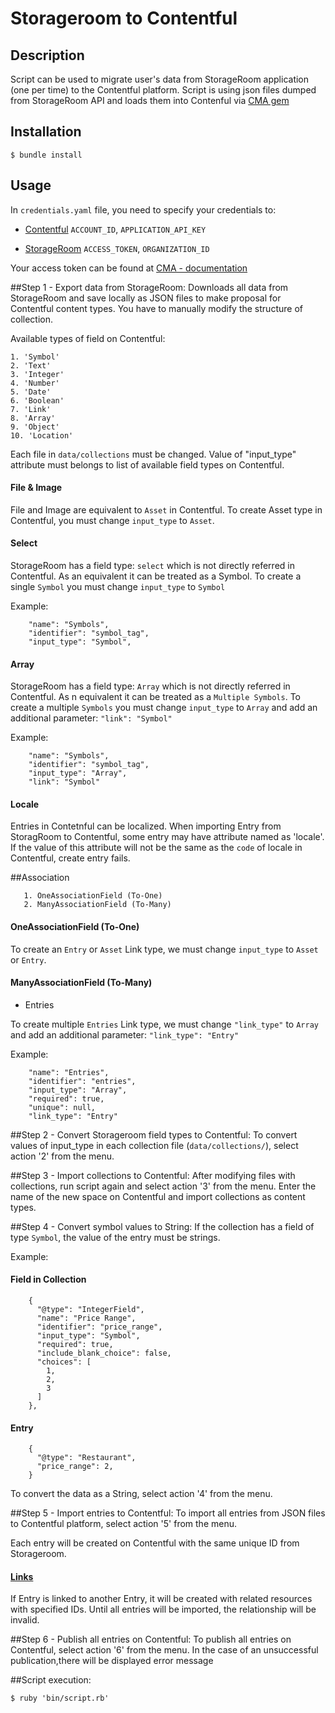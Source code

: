 Storageroom to Contentful
=================

## Description
Script can be used to migrate user's data from StorageRoom application (one per time) to the Contentful platform.
Script is using json files dumped from StorageRoom API and loads them into Contenful via [CMA gem](https://github.com/contentful/contentful-management.rb)

## Installation
```
$ bundle install
```

## Usage
In ```credentials.yaml``` file, you need to specify your credentials to:
* [Contentful](https://www.contentful.com)
```ACCOUNT_ID```, ```APPLICATION_API_KEY```

* [StorageRoom](http://storageroomapp.com/)
```ACCESS_TOKEN```, ```ORGANIZATION_ID```

Your access token can be found at [CMA - documentation](https://www.contentful.com/developers/documentation/content-management-api/#getting-started)

##Step 1 - Export data from StorageRoom:
Downloads all data from StorageRoom and save locally as JSON files to make proposal for Contentful content types.
You have to manually modify the structure of collection.

Available types of field on Contentful:
```
1. 'Symbol'
2. 'Text'
3. 'Integer'
4. 'Number'
5. 'Date'
6. 'Boolean'
7. 'Link'
8. 'Array'
9. 'Object'
10. 'Location'
```

Each file in ```data/collections``` must be changed.
Value of "input_type" attribute must belongs to list of available field types on Contentful.

#### File & Image
File and Image are equivalent to ```Asset``` in Contentful.
To create Asset type in Contentful, you must change ```input_type``` to ```Asset```.

#### Select
StorageRoom has a field type: ```select``` which is not directly referred in Contentful.
As an equivalent it can be treated as a Symbol.
To create a single ```Symbol``` you must change ```input_type``` to ```Symbol```

Example:
```
    "name": "Symbols",
    "identifier": "symbol_tag",
    "input_type": "Symbol",
```
#### Array
StorageRoom has a field type: ```Array``` which is not directly referred in Contentful.
As n equivalent it can be treated as a ```Multiple Symbols```.
To create a multiple ```Symbols``` you must change ```input_type``` to ```Array``` and add an additional parameter:
```"link": "Symbol"```


Example:
```
    "name": "Symbols",
    "identifier": "symbol_tag",
    "input_type": "Array",
    "link": "Symbol"
```

#### Locale
Entries in Contetnful can be localized.
When importing Entry from StoragRoom to Contentful, some entry may have attribute named as 'locale'.
If the value of this attribute will not be the same as the ```code``` of locale in Contentful, create entry fails.


##Association
 ```
    1. OneAssociationField (To-One)
    2. ManyAssociationField (To-Many)
 ```

#### OneAssociationField (To-One)

To create an ```Entry``` or ```Asset``` Link type, we must change ```input_type``` to ```Asset``` or ```Entry```.

#### ManyAssociationField (To-Many)

* Entries

To create multiple ```Entries``` Link type, we must change ```"link_type"``` to ```Array``` and add an additional parameter:
```"link_type": "Entry"```

Example:
```
    "name": "Entries",
    "identifier": "entries",
    "input_type": "Array",
    "required": true,
    "unique": null,
    "link_type": "Entry"
```
##Step 2 - Convert Storageroom field types to Contentful:
To convert values of ​​input_type in each collection file (``` data/collections/ ```), select action '2' from the menu.

##Step 3 - Import collections to Contentful:
After modifying files with collections, run script again and select action '3' from the menu.
Enter the name of the new space on Contentful and import collections as content types.

##Step 4 - Convert symbol values to String:
If the collection has a field of type ```Symbol```, the value of the entry must be strings.

Example:
#### Field in Collection
```
    {
      "@type": "IntegerField",
      "name": "Price Range",
      "identifier": "price_range",
      "input_type": "Symbol",
      "required": true,
      "include_blank_choice": false,
      "choices": [
        1,
        2,
        3
      ]
    },
```
#### Entry
```
    {
      "@type": "Restaurant",
      "price_range": 2,
    }
```
To convert the data as a String, select action '4' from the menu.

##Step 5 - Import entries to Contentful:
To import all entries from JSON files to Contentful platform, select action '5' from the menu.

Each entry will be created on Contentful with the same unique ID from Storageroom.

#### [Links](https://www.contentful.com/developers/documentation/content-management-api/#links)

If Entry is linked to another Entry, it will be created with related resources with specified IDs.
Until all entries will be imported, the relationship will be invalid.

##Step 6 - Publish all entries on Contentful:
To publish all entries on Contentful, select action '6' from the menu.
In the case of an unsuccessful publication,there will be displayed error message

##Script execution:

```
$ ruby 'bin/script.rb'
```
